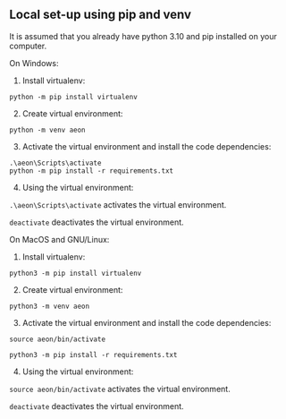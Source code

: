 ## Local set-up using pip and venv

It is assumed that you already have python 3.10 and pip installed on your computer.

On Windows:

1) Install virtualenv:

`python -m pip install virtualenv`

2) Create virtual environment:

`python -m venv aeon`

3) Activate the virtual environment and install the code dependencies:

```
.\aeon\Scripts\activate
python -m pip install -r requirements.txt
```

4) Using the virtual environment:

`.\aeon\Scripts\activate` activates the virtual environment.

`deactivate` deactivates the virtual environment.

On MacOS and GNU/Linux:

1) Install virtualenv:

`python3 -m pip install virtualenv`

2) Create virtual environment:

`python3 -m venv aeon`

3) Activate the virtual environment and install the code dependencies:

`source aeon/bin/activate`

`python3 -m pip install -r requirements.txt`

4) Using the virtual environment:

`source aeon/bin/activate` activates the virtual environment.

`deactivate` deactivates the virtual environment.